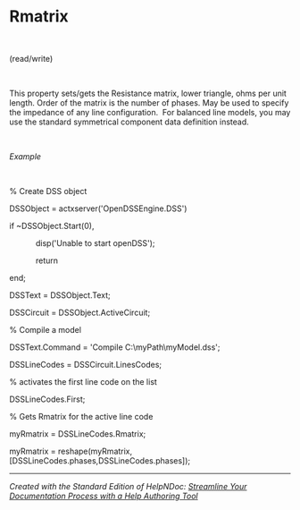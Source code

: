 # Rmatrix

&nbsp;

(read/write)

&nbsp;

This property sets/gets the Resistance matrix, lower triangle, ohms per unit length. Order of the matrix is the number of phases. May be used to specify the impedance of any line configuration.&nbsp; For balanced line models, you may use the standard symmetrical component data definition instead.

&nbsp;

*Example*

&nbsp;

% Create DSS object

DSSObject = actxserver('OpenDSSEngine.DSS')

if ~DSSObject.Start(0),

&nbsp; &nbsp; &nbsp; &nbsp; &nbsp; &nbsp; disp('Unable to start openDSS');

&nbsp; &nbsp; &nbsp; &nbsp; &nbsp; &nbsp; return

end;

DSSText = DSSObject.Text;

DSSCircuit = DSSObject.ActiveCircuit;

% Compile a model &nbsp; &nbsp;

DSSText.Command = 'Compile C:\\myPath\\myModel.dss';

DSSLineCodes = DSSCircuit.LinesCodes;

% activates the first line code on the list

DSSLineCodes.First;

% Gets Rmatrix for the active line code

myRmatrix = DSSLineCodes.Rmatrix;

myRmatrix = reshape(myRmatrix,\[DSSLineCodes.phases,DSSLineCodes.phases\]);

***
_Created with the Standard Edition of HelpNDoc: [Streamline Your Documentation Process with a Help Authoring Tool](<https://www.helpndoc.com/news-and-articles/2022-09-27-why-use-a-help-authoring-tool-instead-of-microsoft-word-to-produce-high-quality-documentation/>)_
